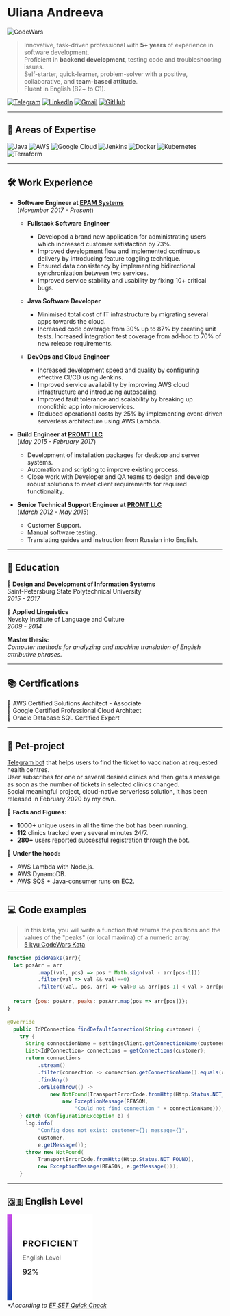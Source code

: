 # Uliana Andreeva
![CodeWars](https://www.codewars.com/users/ulyana_andreeva/badges/small?theme=dark)

> Innovative, task-driven professional with __5+ years__ of experience in software development.  
> Proficient in __backend development__, testing code and troubleshooting issues.  
> Self-starter, quick-learner, problem-solver with a positive, collaborative, and __team-based attitude__.  
> Fluent in English (B2+ to C1).

[![Telegram](https://img.shields.io/badge/Telegram-2CA5E0?style=for-the-badge&logo=telegram&logoColor=white)](https://t.me/youlass)
[![LinkedIn](https://img.shields.io/badge/linkedin-%230077B5.svg?style=for-the-badge&logo=linkedin&logoColor=white)](https://www.linkedin.com/in/ulyana-andreeva/)
[![Gmail](https://img.shields.io/badge/Gmail-D14836?style=for-the-badge&logo=gmail&logoColor=white)](mailto:88.andreeva@gmail.com)
[![GitHub](https://img.shields.io/badge/github-%23121011.svg?style=for-the-badge&logo=github&logoColor=white)](https://github.com/brainydamage)

___
## 🙋 Areas of Expertise

![Java](https://img.shields.io/badge/java-%23ED8B00.svg?style=for-the-badge&logo=java&logoColor=white)
![AWS](https://img.shields.io/badge/AWS-%23FF9900.svg?style=for-the-badge&logo=amazon-aws&logoColor=black)
![Google Cloud](https://img.shields.io/badge/GoogleCloud-%234285F4.svg?style=for-the-badge&logo=google-cloud&logoColor=white)
![Jenkins](https://img.shields.io/badge/jenkins-%232C5263.svg?style=for-the-badge&logo=jenkins&logoColor=white)
![Docker](https://img.shields.io/badge/docker-%230db7ed.svg?style=for-the-badge&logo=docker&logoColor=white)
![Kubernetes](https://img.shields.io/badge/kubernetes-%23326ce5.svg?style=for-the-badge&logo=kubernetes&logoColor=white)
![Terraform](https://img.shields.io/badge/terraform-%235835CC.svg?style=for-the-badge&logo=terraform&logoColor=white)

___
## 🛠️ Work Experience

* **Software Engineer at [EPAM Systems](https://www.epam-group.ru/)**  
(_November 2017 - Present_)

  * **Fullstack Software Engineer**
    * Developed a brand new application for administrating users which increased customer satisfaction by 73%.
    * Improved development flow and implemented continuous delivery by introducing feature toggling technique.
    * Ensured data consistency by implementing bidirectional synchronization between two services. 
    * Improved service stability and usability by fixing 10+ critical bugs.

  * **Java Software Developer**
      * Minimised total cost of IT infrastructure by migrating several apps towards the cloud.
      * Increased code coverage from 30% up to 87% by creating unit tests. Increased integration test coverage
        from ad-hoc to 70% of new release requirements.

  * **DevOps and Cloud Engineer**
      * Increased development speed and quality by configuring effective CI/CD using Jenkins.
      * Improved service availability by improving AWS cloud infrastructure and introducing autoscaling. 
      * Improved fault tolerance and scalability by breaking up monolithic app into microservices.
      * Reduced operational costs by 25% by implementing event-driven serverless architecture using
        AWS Lambda.


* **Build Engineer at [PROMT LLC](https://www.promt.ru/)**  
(_May 2015 - February 2017_)
    * Development of installation packages for desktop and server systems.     
    * Automation and scripting to improve existing process.
    * Close work with Developer and QA teams to design and develop
    robust solutions to meet client requirements for required functionality.


* **Senior Technical Support Engineer at [PROMT LLC](https://www.promt.ru/)**  
(_March 2012 - May 2015_)
    * Customer Support.
    * Manual software testing.
    * Translating guides and instruction from Russian into English.

___
## 📜 Education

**📍 Design and Development of Information Systems**  
Saint-Petersburg State Polytechnical University  
_2015 - 2017_  


**📍 Applied Linguistics**  
Nevsky Institute of Language and Culture  
_2009 - 2014_  

**Master thesis:**  
_Computer methods for analyzing and machine translation of English attributive phrases._


___
## 📚 Certifications

📍 AWS Certified Solutions Architect - Associate  
📍 Google Certified Professional Cloud Architect  
📍 Oracle Database SQL Certified Expert  


___
## 🐾 Pet-project  
[Telegram bot](http://t.me/gorzdrav_checker_bot) that helps users to find the ticket to vaccination at requested health centres.  
User subscribes for one or several desired clinics and then gets a message as soon as the number of tickets in selected clinics changed.  
Social meaningful project, cloud-native serverless solution, it has been released in February 2020 by my own.  

🔎 **Facts and Figures:**
* **1000+** unique users in all the time the bot has been running.
* **112** clinics tracked every several minutes 24/7.
* **280+** users reported successful registration through the bot.

🚧 **Under the hood:**
* AWS Lambda with Node.js.
* AWS DynamoDB.
* AWS SQS + Java-consumer runs on EC2.


___
## 💻 Code examples  
> In this kata, you will write a function that returns the positions and the values of the "peaks" (or local maxima) of a numeric array.  
> [5 kyu CodeWars Kata](https://www.codewars.com/kata/5279f6fe5ab7f447890006a7)

```javascript
function pickPeaks(arr){
  let posArr = arr
          .map((val, pos) => pos * Math.sign(val - arr[pos-1]))
          .filter(val => val && val!==0)
          .filter((val, pos, arr) => val>0 && arr[pos-1] < val > arr[pos+1]);

  return {pos: posArr, peaks: posArr.map(pos => arr[pos])};
}
```

```java
@Override
  public IdPConnection findDefaultConnection(String customer) {
    try {
      String connectionName = settingsClient.getConnectionName(customer);
      List<IdPConnection> connections = getConnections(customer);
      return connections
          .stream()
          .filter(connection -> connection.getConnectionName().equals(connectionName))
          .findAny()
          .orElseThrow(() ->
              new NotFound(TransportErrorCode.fromHttp(Http.Status.NOT_FOUND),
                  new ExceptionMessage(REASON,
                      "Could not find connection " + connectionName)));
    } catch (ConfigurationException e) {
      log.info(
          "Config does not exist: customer={}; message={}",
          customer,
          e.getMessage());
      throw new NotFound(
          TransportErrorCode.fromHttp(Http.Status.NOT_FOUND),
          new ExceptionMessage(REASON, e.getMessage()));
    }
```

___
## 🇬🇧 English Level
![efset_badge](efset.png)  
_*According to [EF SET Quick Check](https://www.efset.org/ru/quick-check/)_ 